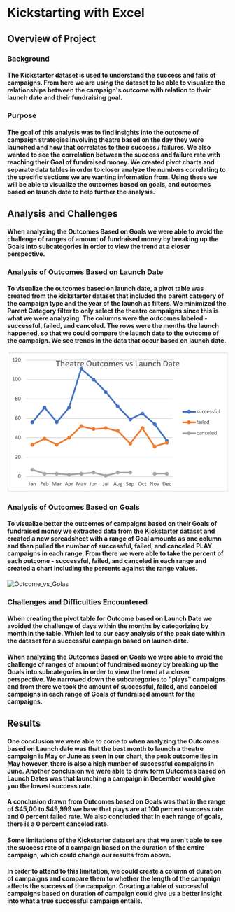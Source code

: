 # Kickstarting with Excel

## Overview of Project

### Background

#### The Kickstarter dataset is used to understand the success and fails of campaigns. From here we are using the dataset to be able to visualize the relationships between the campaign's outcome with relation to their launch date and their fundraising goal. 

### Purpose

#### The goal of this analysis was to find insights into the outcome of campaign strategies involving theatre based on the day they were launched and how that correlates to their success / failures. We also wanted to see the correlation between the success and failure rate with reaching their Goal of  fundraised money. We created pivot charts and separate data tables in order to closer analyze the numbers correlating to the specific sections we are wanting information from. Using these we will be able to visualize the outcomes based on goals, and outcomes based on launch date to help further the analysis. 

## Analysis and Challenges

#### When analyzing the Outcomes Based on Goals we were able to avoid the challenge of ranges of amount of fundraised money by breaking up the Goals into subcategories in order to view the trend at a closer perspective. 




### Analysis of Outcomes Based on Launch Date

#### To visualize the outcomes based on launch date, a pivot table was created from the kickstarter dataset that included the parent category of the campaign type and the year of the launch as filters. We minimized the Parent Category filter to only select the theatre campaigns since this is what we were analyzing. The columns were the outcomes labeled - successful, failed, and canceled. The rows were the months the launch happened, so that we could compare the launch date to the outcome of the campaign. We see trends in the data that occur based on launch date. 
![Outcome_vs_LaunchDate](resources/Theatre_Outcomes_vs_Launch.png)

### Analysis of Outcomes Based on Goals
#### To visualize better the outcomes of campaigns based on their Goals of fundraised money we extracted data from the Kickstarter dataset and created a new spreadsheet with a range of Goal amounts as one column and then pulled the number of successful,  failed, and canceled PLAY campaigns in each range. From there we were able to take the percent of each outcome - successful, failed, and canceled in each range and created a chart including the percents against the range values. 
![Outcome_vs_Golas](resources/Outcomes_vs_Goals.png)



### Challenges and Difficulties Encountered

#### When creating the pivot table for Outcome based on Launch Date we avoided the challenge of days within the months by categorizing by month in the table. Which led to our easy analysis of the peak date within the dataset for a successful campaign based on launch date.

#### When analyzing the Outcomes Based on Goals we were able to avoid the challenge of ranges of amount of fundraised money by breaking up the Goals into subcategories in order to view the trend at a closer perspective. We narrowed down the subcategories to "plays" campaigns and from there we took the amount of successful, failed, and canceled campaigns in each range of Goals of fundraised amount for the campaigns.

## Results

#### One conclusion we were able to come to when analyzing the Outcomes based on Launch date was that the best month to launch a theatre campaign is May or June as seen in our chart, the peak outcome lies in May however, there is also a high number of successful campaigns in June. Another conclusion we were able to draw form Outcomes based on Launch Dates was that launching a campaign in December would give you the lowest success rate. 

#### A conclusion drawn from Outcomes based on Goals was that in the range of $45,00 to $49,999 we have that plays are at 100 percent success rate and 0 percent failed rate. We also concluded that in each range of goals, there is a 0 percent canceled rate. 

#### Some limitations of the Kickstarter dataset are that we aren't able to see the success rate of a campaign based on the duration of the entire campaign, which could change our results from above. 

#### In order to attend to this limitation, we could create a column of duration of campaigns and compare them to whether the length of the campaign affects the success of the campaign. Creating a table of successful campaigns based on duration of campaign could give us a better insight into what a true successful campaign entails. 


